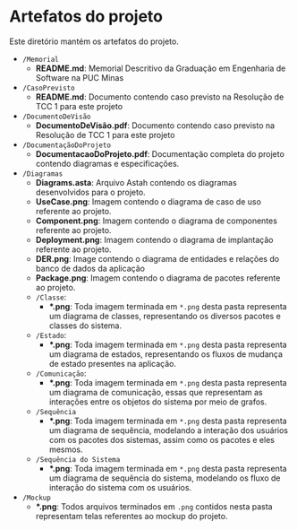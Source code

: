 # Artefatos do projeto

Este diretório mantém os artefatos do projeto.

- `/Memorial`
  - **README.md**: Memorial Descritivo da Graduação em Engenharia de Software na PUC Minas
- `/CasoPrevisto`
  - **README.md**: Documento contendo caso previsto na Resolução de TCC 1 para este projeto
- `/DocumentoDeVisão`
  - **DocumentoDeVisão.pdf**: Documento contendo caso previsto na Resolução de TCC 1 para este projeto
- `/DocumentaçãoDoProjeto`
  - **DocumentacaoDoProjeto.pdf**: Documentação completa do projeto contendo diagramas e especificações.
- `/Diagramas`
  - **Diagrams.asta**: Arquivo Astah contendo os diagramas desenvolvidos para o projeto.
  - **UseCase.png**: Imagem contendo o diagrama de caso de uso referente ao projeto.
  - **Component.png**: Imagem contendo o diagrama de componentes referente ao projeto.
  - **Deployment.png**: Imagem contendo o diagrama de implantação referente ao projeto.
  - **DER.png**: Image contendo o diagrama de entidades e relações do banco de dados da aplicação
  - **Package.png**: Imagem contendo o diagrama de pacotes referente ao projeto.
  - `/Classe`:
    - **\*.png**: Toda imagem terminada em `*.png` desta pasta representa um diagrama de classes, representando os diversos pacotes e classes do sistema.
  - `/Estado`:
    - **\*.png**: Toda imagem terminada em `*.png` desta pasta representa um diagrama de estados, representando os fluxos de mudança de estado presentes na aplicação.
  - `/Comunicação`:
    - **\*.png**: Toda imagem terminada em `*.png` desta pasta representa um diagrama de comunicação, essas que representam as interações entre os objetos do sistema por meio de grafos.
  - `/Sequência`
    - **\*.png**: Toda imagem terminada em `*.png` desta pasta representa um diagrama de sequência, modelando a interação dos usuários com os pacotes dos sistemas, assim como os pacotes e eles mesmos.
  - `/Sequência do Sistema`
    - **\*.png**: Toda imagem terminada em `*.png` desta pasta representa um diagrama de sequência do sistema, modelando os fluxo de interação do sistema com os usuários.
- `/Mockup`
  - **\*.png**: Todos arquivos terminados em `.png` contidos nesta pasta representam telas referentes ao mockup do projeto.
